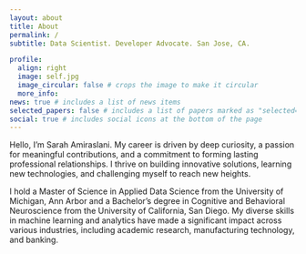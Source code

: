 ```yaml
---
layout: about
title: About
permalink: /
subtitle: Data Scientist. Developer Advocate. San Jose, CA.

profile:
  align: right
  image: self.jpg
  image_circular: false # crops the image to make it circular
  more_info:
news: true # includes a list of news items
selected_papers: false # includes a list of papers marked as "selected={true}"
social: true # includes social icons at the bottom of the page
---
```


Hello, I’m Sarah Amiraslani. My career is driven by deep curiosity, a passion for meaningful contributions, and a commitment to forming lasting professional relationships. I thrive on building innovative solutions, learning new technologies, and challenging myself to reach new heights.

I hold a Master of Science in Applied Data Science from the University of Michigan, Ann Arbor and a Bachelor’s degree in Cognitive and Behavioral Neuroscience from the University of California, San Diego. My diverse skills in machine learning and analytics have made a significant impact across various industries, including academic research, manufacturing technology, and banking.
